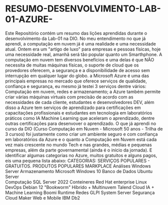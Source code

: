 # RESUMO-DESENVOLVIMENTO-LAB-01-AZURE-
Este Repositório contém um resumo das lições aprendidas durante o desenvolvimento da Lab-01 na DIO.
No meu entendimento no que já aprendi, a computação em nuvem já é uma realidade e uma necessidade atual. Ontem era um "artigo de luxo" para empresas e pessoas físicas, hoje uma necessidade real, amanhã será tão popular quanto um Smarthphone. A computação em nuvem tem diversos benefícios e uma delas é que NÃO necessita de muitas máquinas físicas, o suporte de cloud que os provedores oferecem, a segurança e a disponibilidade de acesso sem interrupção em qualquer lugar do globo. 
a Microsoft Azure é uma das principais empresas no mercado que oferece serviços de qualidade, confiança e segurança, eu mesmo já testei 3 serviços dentre vários: Computação em nuvem, redes e armazenamento; a Azure também permite criar várias máquinas virtuais com precisão de acordo com as necessidades de cada cliente, estudantes e desenvolvedores DEV, além disso a Azure tem serviços de aprendizado para certificações em capacitações profissionais e estudantes em tecnologia em laboratórios práticos como IA Machine Learning que aceleram o aprendizado, dentre outras certificações para desenvover o aprendizado.
O que já aprendi no curso da DIO (Curso Computação em Nuvem - Microsoft 50 anos - Trilha de 3 cursos) foi justamente como criar um ambiente seguro e com confiança em laboratórios da Azure e o quanto a Computação em Nuvem está cada vez mais crescente no mundo Tech e nas grandes, médias e pequenas empresas, além da parte governamental (ainda é o início da jornada). E identificar algumas categorias no Azure, muitos gratuitos e alguns pagos, eis uma pequena lista abaixo:
CATEGORIAS:
SERVIÇOS POPULARES - GRATUITOS.         PRODUTOS POPULARES MARKPLACE
Análises                                Windows Server
Armazenamento                           Microsoft Windows 10
Banco de Dados                          Ubuntu Server                      
Computação                              SQL Server 2022
Conteineres                             Red Hat enterprise Linux
DevOps                                  Debian 12 "Bookworm"
Híbrido + Multinuvem                    Talend Cloud
IA + Machine Learning                   Boomi Runtime
Redes                                   GLPI System Server
Segurança                               Cloud Maker
Web e Mobile                            IBM Db2
